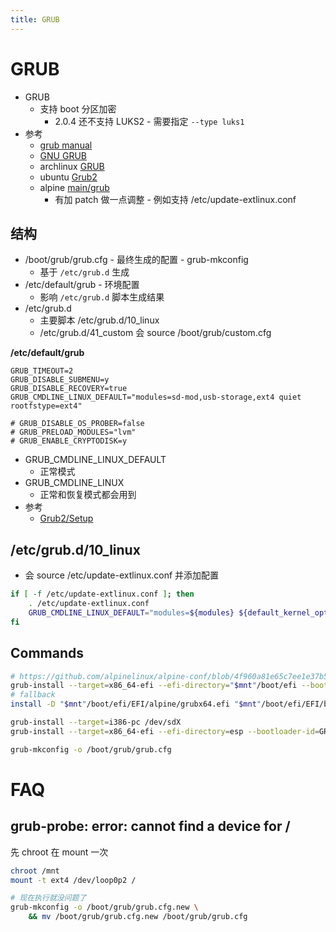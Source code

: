 ```yaml
---
title: GRUB
---
```


# GRUB

- GRUB
  - 支持 boot 分区加密
    - 2.0.4 还不支持 LUKS2 - 需要指定 `--type luks1`
- 参考
  - [grub manual](https://www.gnu.org/software/grub/manual/grub/)
  - [GNU GRUB](https://en.wikipedia.org/wiki/GNU_GRUB)
  - archlinux [GRUB](https://wiki.archlinux.org/title/GRUB)
  - ubuntu [Grub2](https://help.ubuntu.com/community/Grub2)
  - alpine [main/grub](https://gitlab.alpinelinux.org/alpine/aports/-/tree/master/main/grub)
    - 有加 patch 做一点调整 - 例如支持 /etc/update-extlinux.conf

## 结构

- /boot/grub/grub.cfg - 最终生成的配置 - grub-mkconfig
  - 基于 `/etc/grub.d` 生成
- /etc/default/grub - 环境配置
  - 影响 `/etc/grub.d` 脚本生成结果
- /etc/grub.d
  - 主要脚本 /etc/grub.d/10_linux
  - /etc/grub.d/41_custom 会 source /boot/grub/custom.cfg

**/etc/default/grub**

```shell
GRUB_TIMEOUT=2
GRUB_DISABLE_SUBMENU=y
GRUB_DISABLE_RECOVERY=true
GRUB_CMDLINE_LINUX_DEFAULT="modules=sd-mod,usb-storage,ext4 quiet rootfstype=ext4"

# GRUB_DISABLE_OS_PROBER=false
# GRUB_PRELOAD_MODULES="lvm"
# GRUB_ENABLE_CRYPTODISK=y
```

- GRUB_CMDLINE_LINUX_DEFAULT
  - 正常模式
- GRUB_CMDLINE_LINUX
  - 正常和恢复模式都会用到
- 参考
  - [Grub2/Setup](https://help.ubuntu.com/community/Grub2/Setup)

## /etc/grub.d/10_linux

- 会 source /etc/update-extlinux.conf 并添加配置

```bash
if [ -f /etc/update-extlinux.conf ]; then
	. /etc/update-extlinux.conf
	GRUB_CMDLINE_LINUX_DEFAULT="modules=${modules} ${default_kernel_opts} ${GRUB_CMDLINE_LINUX_DEFAULT}"
fi
```

## Commands

```bash
# https://github.com/alpinelinux/alpine-conf/blob/4f960a81e65c7ee1e37b5a4029e2aa47e63e654f/setup-disk.in#L281
grub-install --target=x86_64-efi --efi-directory="$mnt"/boot/efi --bootloader-id=alpine --boot-directory="$mnt"/boot --no-nvram
# fallback
install -D "$mnt"/boot/efi/EFI/alpine/grubx64.efi "$mnt"/boot/efi/EFI/boot/boot$fwa.efi

grub-install --target=i386-pc /dev/sdX
grub-install --target=x86_64-efi --efi-directory=esp --bootloader-id=GRUB

grub-mkconfig -o /boot/grub/grub.cfg
```

# FAQ

## grub-probe: error: cannot find a device for /

先 chroot 在 mount 一次

```bash
chroot /mnt
mount -t ext4 /dev/loop0p2 /

# 现在执行就没问题了
grub-mkconfig -o /boot/grub/grub.cfg.new \
	&& mv /boot/grub/grub.cfg.new /boot/grub/grub.cfg
```
